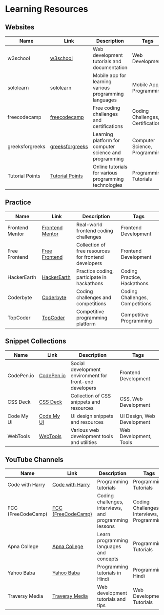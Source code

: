 

# Learning Resources

## Websites
| Name                | Link                                  | Description                                      | Tags                        |
| ------------------- | ------------------------------------- | ------------------------------------------------ | --------------------------- |
| w3school            | [w3school](https://www.w3schools.com/) | Web development tutorials and documentation       | Web Development             |
| sololearn           | [sololearn](https://www.sololearn.com/)| Mobile app for learning various programming languages | Mobile App, Programming   |
| freecodecamp        | [freecodecamp](https://www.freecodecamp.org/) | Free coding challenges and certifications    | Coding Challenges, Certifications |
| greeksforgreeks     | [greeksforgreeks](https://www.geeksforgeeks.org/) | Learning platform for computer science and programming | Computer Science, Programming |
| Tutorial Points      | [Tutorial Points](https://www.tutorialspoint.com/) | Online tutorials for various programming technologies | Programming Tutorials       |

## Practice
| Name                | Link                           | Description                                      | Tags                        |
| ------------------- | ------------------------------ | ------------------------------------------------ | --------------------------- |
| Frontend Mentor      | [Frontend Mentor](https://www.frontendmentor.io/) | Real-world frontend coding challenges             | Frontend Development        |
| Free Frontend        | [Free Frontend](https://freefrontend.com/) | Collection of free resources for frontend developers | Frontend Development        |
| HackerEarth          | [HackerEarth](https://www.hackerearth.com/) | Practice coding, participate in hackathons        | Coding Practice, Hackathons |
| Coderbyte            | [Coderbyte](https://www.coderbyte.com/) | Coding challenges and competitions                | Coding Challenges, Competitions |
| TopCoder             | [TopCoder](https://www.topcoder.com/) | Competitive programming platform                 | Competitive Programming     |

## Snippet Collections
| Name                | Link                           | Description                                      | Tags                        |
| ------------------- | ------------------------------ | ------------------------------------------------ | --------------------------- |
| CodePen.io           | [CodePen.io](https://codepen.io/) | Social development environment for front-end developers | Frontend Development        |
| CSS Deck             | [CSS Deck](https://cssdeck.com/) | Collection of CSS snippets and resources          | CSS, Web Development        |
| Code My UI           | [Code My UI](https://codemyui.com/) | UI design snippets and resources                  | UI Design, Web Development  |
| WebTools             | [WebTools](https://webtools.dev/) | Various web development tools and utilities       | Web Development, Tools      |

## YouTube Channels
| Name                | Link                                  | Description                                      | Tags                        |
| ------------------- | ------------------------------------- | ------------------------------------------------ | --------------------------- |
| Code with Harry      | [Code with Harry](https://www.youtube.com/c/CodeWithChris) | Programming tutorials | Programming, Tutorials    |
| FCC (FreeCodeCamp)   | [FCC (FreeCodeCamp)](https://www.youtube.com/c/Freecodecamp) | Coding challenges, interviews, and programming lessons | Coding Challenges, Interviews, Programming |
| Apna College         | [Apna College](https://www.youtube.com/c/ApnaCollege) | Learn programming languages and concepts          | Programming, Tutorials      |
| Yahoo Baba           | [Yahoo Baba](https://www.youtube.com/c/YahooBaba) | Programming tutorials in Hindi                    | Programming, Hindi          |
| Traversy Media       | [Traversy Media](https://www.youtube.com/user/TechGuyWeb) | Web development tutorials and tips              | Web Development, Tutorials  |
